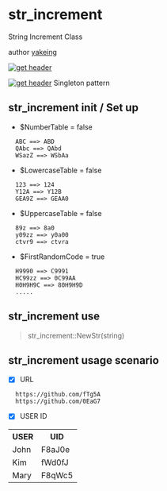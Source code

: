 # str_increment
String Increment Class

author [yakeing](http://weibo.com/yakeing)

[![get header](http://oauth.sinaapp.com/svg/image.svg?w=115_45_88_100_27&k=str%20increment&v=1.0)](https://github.com/yakeing/str_increment/tree/master/version1.0)

[![get header](http://oauth.sinaapp.com/svg/image.svg?w=115_45_88_100_27&k=str%20increment&v=1.1)](https://github.com/yakeing/str_increment/tree/master/version1.1) Singleton pattern

str_increment init / Set up
---

- $NumberTable = false

~~~
  ABC ==> ABD
  QAbc ==> QAbd
  WSazZ ==> WSbAa
~~~

- $LowercaseTable = false

~~~
  123 ==> 124
  Y12A ==> Y12B
  GEA9Z ==> GEAA0
~~~

- $UppercaseTable = false

~~~
  89z ==> 8a0
  y09zz ==> y0a00
  ctvr9 ==> ctvra
~~~

- $FirstRandomCode = true

~~~
  H9990 ==> C9991
  HC99zz ==> 0C99AA
  H0H9H9C ==> 80H9H9D
  .....
~~~

str_increment use
---

> str_increment::NewStr(string)

str_increment usage scenario
---

- [x] URL
~~~
  https://github.com/fTg5A
  https://github.com/0EaG7
~~~

- [x] USER ID
<table>
    <tr><th>USER</th><th>UID</th></tr>
    <tr><td>John</td><td>F8aJ0e</td></tr>
    <tr><td>Kim</td><td>fWd0fJ</td></tr>
    <tr><td>Mary</td><td>F8qWc5</td></tr>
</table>

